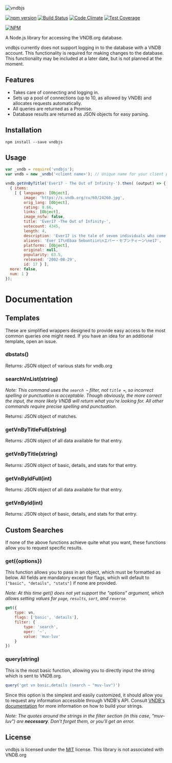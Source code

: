 ![vndbjs](http://i.imgur.com/ujZTxlz.png)

[![npm version](https://badge.fury.io/js/vndbjs.svg)](https://badge.fury.io/js/vndbjs)
[![Build Status](https://travis-ci.org/arbauman/vndbjs.svg?branch=master)](https://travis-ci.org/arbauman/vndbjs)
[![Code Climate](https://codeclimate.com/github/arbauman/vndbjs/badges/gpa.svg)](https://codeclimate.com/github/arbauman/vndbjs)
[![Test Coverage](https://codeclimate.com/github/arbauman/vndbjs/badges/coverage.svg)](https://codeclimate.com/github/arbauman/vndbjs/coverage)

[![NPM](https://nodei.co/npm/vndbjs.png?downloads=true&downloadRank=true&stars=true)](https://nodei.co/npm/vndbjs/)

A Node.js library for accessing the VNDB.org database.

vndbjs currently does not support logging in to the database with a VNDB account.  This functionality is required for making changes to the database.  This functionality may be included at a later date, but is not planned at the moment.

## Features
* Takes care of connecting and logging in.
* Sets up a pool of connections (up to 10, as allowed by VNDB) and allocates requests automatically.
* All queries are returned as a Promise.
* Database results are returned as JSON objects for easy parsing.

## Installation
`npm install --save vndbjs`

## Usage
```js
var _vndb = require('vndbjs');
var vndb = new _vndb('<client name>'); // Unique name for your client program

vndb.getVnByTitle('Ever17 - The Out of Infinity-').then( (output) => {
  { items:
    [ { languages: [Object],
        image: 'https://s.vndb.org/cv/60/24260.jpg',
        orig_lang: [Object],
        rating: 8.66,
        links: [Object],
        image_nsfw: false,
        title: 'Ever17 -The Out of Infinity-',
        votecount: 4345,
        length: 4,
        description: 'Ever17 is the tale of seven individuals who come to be trapped 153 feet within the underwater marine theme park, LeMU. During an apparently normal day at the park, a massive accident happens, placing almost half of the facility underwater. The path to the surface and the communication lines are cut off. In addition, LeMU is under constant assault by severe water pressure, limiting time to find a means of escape to 119 hours. Escape is not the only concern, however; many questions arise as to the legitimacy of the accident and whether or not those trapped there were brought there for a purpose.\n\n[From [url=http://en.wikipedia.org/wiki/Ever_17:_The_Out_of_Infinity]Wikipedia[/url]]',
        aliases: 'Ever 17\nEbaa Sebuntiin\nエバー・セブンティーン\ne17',
        platforms: [Object],
        original: null,
        popularity: 63.5,
        released: '2002-08-29',
        id: 17 } ],
  more: false,
  num: 1 }
});
```

# Documentation
## Templates
These are simplified wrappers designed to provide easy access to the most common queries one might need.  If you have an idea for an additional template, open an issue.

### dbstats()
Returns: JSON object of various stats for vndb.org

### searchVnList(string)
*Note: This command uses the `search ~` filter, not `title =`, so incorrect spelling or punctuation is acceptable.
Though obviously, the more correct the input, the more likely VNDB will return what you're looking for.
All other commands require precise spelling and punctuation.*

Returns: JSON object of matches.

### getVnByTitleFull(string)
Returns: JSON object of all data available for that entry.

### getVnByTitle(string)
Returns: JSON object of basic, details, and stats for that entry.

### getVnByIdFull(int)
Returns: JSON object of all data available for that entry.

### getVnById(int)
Returns: JSON object of basic, details, and stats for that entry.

## Custom Searches
If none of the above functions achieve quite what you want, these functions allow you to request specific results.

### get({options})
This function allows you to pass in an object, which must be formatted as below.  All fields are mandatory except for flags, which will default to `["basic", "details", "stats"]` if none are provided.  

*Note: At this time get() does not yet support the "options" argument, which allows setting values for `page`, `results`, `sort`, and `reverse`.*
```js
get({
    type: vn,
    flags: ['basic', 'details'],
    filter: {
        type: 'search',
        oper: '~',
        value: 'muv-luv'
    }
})
```

### query(string)
This is the most basic function, allowing you to directly input the string which is sent to VNDB.org.  
```js
query('get vn basic,details (search ~ "muv-luv")')
```
Since this option is the simplest and easily customized, it should allow you to request any information accessible through VNDB's API.  Consult [VNDB's documentation](https://vndb.org/d11#5) for more information on how to build your strings.

*Note: The quotes around the strings in the filter section (in this case, "muv-luv") are __necessary__.  Don't forget them, or you'll get an error.*



## License
vndbjs is licensed under the [MIT](license) license.  This library is not associated with VNDB.org
